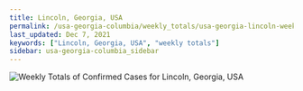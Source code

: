 ```yaml
---
title: Lincoln, Georgia, USA
permalink: /usa-georgia-columbia/weekly_totals/usa-georgia-lincoln-weekly_totals.html
last_updated: Dec 7, 2021
keywords: ["Lincoln, Georgia, USA", "weekly totals"]
sidebar: usa-georgia-columbia_sidebar
---
```


![Weekly Totals of Confirmed Cases for Lincoln, Georgia, USA](/covid_tracker/images/graphs/usa-georgia-lincoln-weekly_totals_graph.png)
